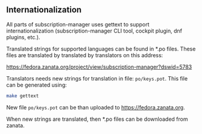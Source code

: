 Internationalization
--------------------

All parts of subscription-manager uses gettext to support internationalization
(subscription-manager CLI tool, cockpit plugin, dnf plugins, etc.).

Translated strings for supported languages can be found in *.po files. These
files are translated by translated by translators on this address:

https://fedora.zanata.org/project/view/subscription-manager?dswid=5783

Translators needs new strings for translation in file: `po/keys.pot`. This file
can be generated using:

```bash
make gettext
```

New file `po/keys.pot` can be than uploaded to https://fedora.zanata.org.

When new strings are translated, then *.po files can be downloaded from zanata.  
